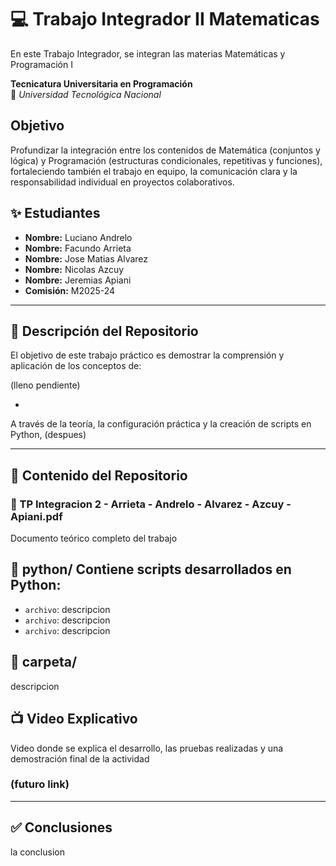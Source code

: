 # 💻 Trabajo Integrador II Matematicas 
En este Trabajo Integrador, se integran las materias Matemáticas y Programación I

**Tecnicatura Universitaria en Programación**  
📍 *Universidad Tecnológica Nacional*

## Objetivo
Profundizar la integración entre los contenidos de Matemática (conjuntos y lógica) y Programación (estructuras condicionales, repetitivas y funciones), fortaleciendo también el trabajo en equipo, la comunicación clara y la responsabilidad individual en proyectos colaborativos.

## ✨ Estudiantes 
- **Nombre:** Luciano Andrelo
- **Nombre:** Facundo Arrieta
- **Nombre:** Jose Matias Alvarez
- **Nombre:** Nicolas Azcuy
- **Nombre:** Jeremias Apiani
- **Comisión:** M2025-24  

---

## 📁 Descripción del Repositorio

El objetivo de este trabajo práctico es demostrar la comprensión y aplicación de los conceptos de:

(lleno pendiente)

-

A través de la teoría, la configuración práctica y la creación de scripts en Python, (despues)


---

## 📂 Contenido del Repositorio

### 📄 TP Integracion 2 - Arrieta - Andrelo - Alvarez - Azcuy - Apiani.pdf
Documento teórico completo del trabajo

## 📁 python/ Contiene scripts desarrollados en Python:

- `archivo`: descripcion  
- `archivo`: descripcion
- `archivo`: descripcion

## 📁 carpeta/
descripcion

## 📺 Video Explicativo 
Video donde se explica el desarrollo, las pruebas realizadas y una demostración final de la actividad

### (futuro link)


---

## ✅ Conclusiones

la conclusion
